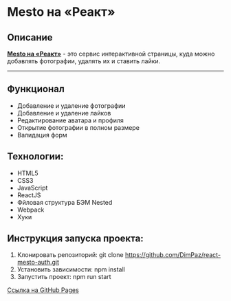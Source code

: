 # **Mesto на «Реакт»**

## Описание

[**Mesto на «Реакт»**](https://dimpaz.github.io/mesto/index.html) - это сервис интерактивной страницы, куда можно добавлять фотографии, удалять их и ставить лайки.

---

## Функционал

- Добавление и удаление фотографии
- Добавление и удаление лайков
- Редактирование аватара и профиля
- Открытие фотографии в полном размере
- Валидация форм

## Технологии:

- HTML5
- CSS3
- JavaScript
- ReactJS
- Фйловая структура БЭМ Nested
- Webpack
- Хуки

## Инструкция запуска проекта:

1. Клонировать репозиторий: git clone https://github.com/DimPaz/react-mesto-auth.git
2. Установить зависимости: npm install
3. Запустить проект: npm run start

[Ссылка на GitHub Pages](https://dimpaz.github.io/mesto/)
